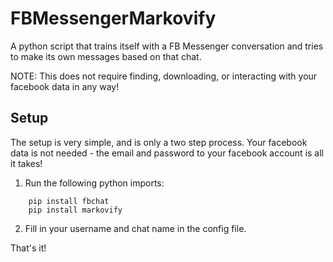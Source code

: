 # FBMessengerMarkovify
A python script that trains itself with a FB Messenger conversation and tries to make its own messages based on that chat.

NOTE: This does not require finding, downloading, or interacting with your facebook data in any way!

## Setup

The setup is very simple, and is only a two step process. Your facebook data is not needed - the email and password to your facebook account is all it takes!

1) Run the following python imports:
```
    pip install fbchat
    pip install markovify
```
2) Fill in your username and chat name in the config file.

That's it!
